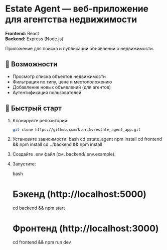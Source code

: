 # Estate Agent — веб-приложение для агентства недвижимости

**Frontend:** React  
**Backend:** Express (Node.js)  

Приложение для поиска и публикации объявлений о недвижимости.  

## 📌 Возможности  
- Просмотр списка объектов недвижимости  
- Фильтрация по типу, цене и местоположению  
- Добавление новых объявлений (для агентов)  
- Аутентификация пользователей 

## 🚀 Быстрый старт

1. Клонируйте репозиторий:
   ```bash
   git clone https://github.com/klerikv/estate_agent_app.git

2. Установите зависимости:
    bash
    cd estate_agent
    npm install
    cd frontend && npm install
    cd ../backend && npm install

3. Создайте .env файл (см. backend/.env.example).

4. Запустите:

    bash
    # Бэкенд (http://localhost:5000)
    cd backend && npm start

    # Фронтенд (http://localhost:3000)
    cd frontend && npm run dev

